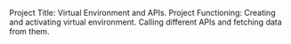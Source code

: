 Project Title: Virtual Environment and APIs.
Project Functioning: Creating and activating virtual environment. Calling different APIs and fetching data from them.